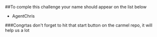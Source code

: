 ##To comple this challenge your name should appear on the list below
* AgentChris

###Congrtas don't forget to hit that start button on the carmel repo, it will help us a lot
